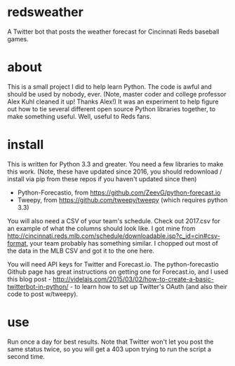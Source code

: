 # redsweather
A Twitter bot that posts the weather forecast for Cincinnati Reds baseball games.

# about
This is a small project I did to help learn Python. The code is awful and should be used by nobody, ever. (Note, master coder and college professor Alex Kuhl cleaned it up! Thanks Alex!) It was an experiment to help figure out how to tie several different open source Python libraries together, to make something useful. Well, useful to Reds fans.

# install
This is written for Python 3.3 and greater. You need a few libraries to make this work. (Note, these have updated since 2016, you should redownload / install via pip from these repos if you haven't updated since then)
- Python-Forecastio, from https://github.com/ZeevG/python-forecast.io
- Tweepy, from https://github.com/tweepy/tweepy (which requires python 3.3)

You will also need a CSV of your team's schedule. Check out 2017.csv for an example of what the columns should look like. I got mine from http://cincinnati.reds.mlb.com/schedule/downloadable.jsp?c_id=cin#csv-format, your team probably has something similar. I chopped out most of the data in the MLB CSV and got it to the one here.

You will need API keys for Twitter and Forecast.io. The python-forecastio Github page has great instructions on getting one for Forecast.io, and I used this blog post - http://videlais.com/2015/03/02/how-to-create-a-basic-twitterbot-in-python/ - to learn how to set up Twitter's OAuth (and also their code to post w/tweepy).

# use
Run once a day for best results. Note that Twitter won't let you post the same status twice, so you will get a 403 upon trying to run the script a second time.
